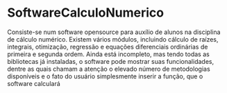 # SoftwareCalculoNumerico
Consiste-se num software opensource para auxílio de alunos na disciplina de cálculo numérico. Existem vários módulos, incluindo cálculo de raízes, integrais, otimização, regressão e equações diferenciais ordinárias de primeira e segunda ordem. Ainda está incompleto, mas tendo todas as bibliotecas já instaladas, o software pode mostrar suas funcionalidades, dentre as quais chamam a atenção o elevado número de metodologias disponíveis e o fato do usuário simplesmente inserir a função, que o software calculará
